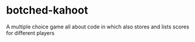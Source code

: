 # botched-kahoot
A multiple choice game all about code in which also stores and lists scores for different players
